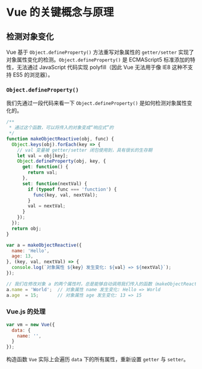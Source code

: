 # Vue 的关键概念与原理

## 检测对象变化

Vue 基于 `Object.defineProperty()` 方法重写对象属性的 `getter/setter` 实现了对象属性变化的检测。`Object.defineProperty()` 是 ECMAScript5 标准添加的特性，无法通过 JavaScript 代码实现 polyfill（因此 Vue 无法用于像 IE8 这种不支持 ES5 的浏览器）。

### `Object.defineProperty()`

我们先通过一段代码来看一下 `Object.defineProperty()` 是如何检测对象属性变化的。

```javascript
/**
 * 通过这个函数，可以将传入的对象变成“响应式”的
 */
function makeObjectReactive(obj, func) {
  Object.keys(obj).forEach(key => {
    // val 变量被 getter/setter 闭包使用到，具有很长的生存期
    let val = obj[key];
    Object.defineProperty(obj, key, {
      get: function() {
        return val;
      },
      set: function(nextVal) {
        if (typeof func === 'function') {
          func(key, val, nextVal);
        }
        val = nextVal;
      }
    });
  });
  return obj;
}

var a = makeObjectReactive({
  name: 'Hello',
  age: 13,
}, (key, val, nextVal) => {
  console.log(`对象属性 ${key} 发生变化: ${val} => ${nextVal}`);
});

// 我们在修改对象 a 的两个属性时，总是能够自动调用我们传入的函数（makeObjectReactive 的第二个参数）
a.name = 'World';  // 对象属性 name 发生变化: Hello => World
a.age  = 15;       // 对象属性 age 发生变化: 13 => 15
```

### Vue.js 的处理

```javascript
var vm = new Vue({
  data: {
    name: '',
  }
});
```

构造函数 `Vue` 实际上会遍历 `data` 下的所有属性，重新设置 `getter` 与 `setter`。
